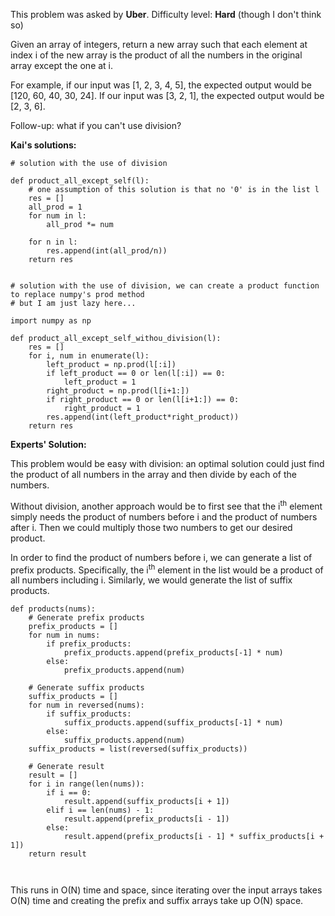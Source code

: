 This problem was asked by **Uber**. Difficulty level: **Hard** (though I don't think so)

Given an array of integers, return a new array such that each element at index i of the new array is the product of all the numbers in the original array except the one at i.

For example, if our input was [1, 2, 3, 4, 5], the expected output would be [120, 60, 40, 30, 24]. If our input was [3, 2, 1], the expected output would be [2, 3, 6].

Follow-up: what if you can't use division?

**Kai's solutions:**
```python3
# solution with the use of division

def product_all_except_self(l):
    # one assumption of this solution is that no '0' is in the list l
    res = []
    all_prod = 1
    for num in l:
        all_prod *= num
        
    for n in l:
        res.append(int(all_prod/n))
    return res
    
    
# solution with the use of division, we can create a product function to replace numpy's prod method
# but I am just lazy here...

import numpy as np

def product_all_except_self_withou_division(l):
    res = []
    for i, num in enumerate(l):
        left_product = np.prod(l[:i])
        if left_product == 0 or len(l[:i]) == 0:
            left_product = 1
        right_product = np.prod(l[i+1:])
        if right_product == 0 or len(l[i+1:]) == 0:
            right_product = 1
        res.append(int(left_product*right_product))
    return res
```
**Experts' Solution:**

This problem would be easy with division: an optimal solution could just find the product of all numbers in the array and then divide by each of the numbers.

Without division, another approach would be to first see that the i<sup>th</sup> element simply needs the product of numbers before i and the product of numbers after i. Then we could multiply those two numbers to get our desired product.

In order to find the product of numbers before i, we can generate a list of prefix products. Specifically, the i<sup>th</sup> element in the list would be a product of all numbers including i. Similarly, we would generate the list of suffix products.

```python3
def products(nums):
    # Generate prefix products
    prefix_products = []
    for num in nums:
        if prefix_products:
            prefix_products.append(prefix_products[-1] * num)
        else:
            prefix_products.append(num)

    # Generate suffix products
    suffix_products = []
    for num in reversed(nums):
        if suffix_products:
            suffix_products.append(suffix_products[-1] * num)
        else:
            suffix_products.append(num)
    suffix_products = list(reversed(suffix_products))

    # Generate result
    result = []
    for i in range(len(nums)):
        if i == 0:
            result.append(suffix_products[i + 1])
        elif i == len(nums) - 1:
            result.append(prefix_products[i - 1])
        else:
            result.append(prefix_products[i - 1] * suffix_products[i + 1])
    return result
    
        
```
    
This runs in O(N) time and space, since iterating over the input arrays takes O(N) time and creating the prefix and suffix arrays take up O(N) space.
